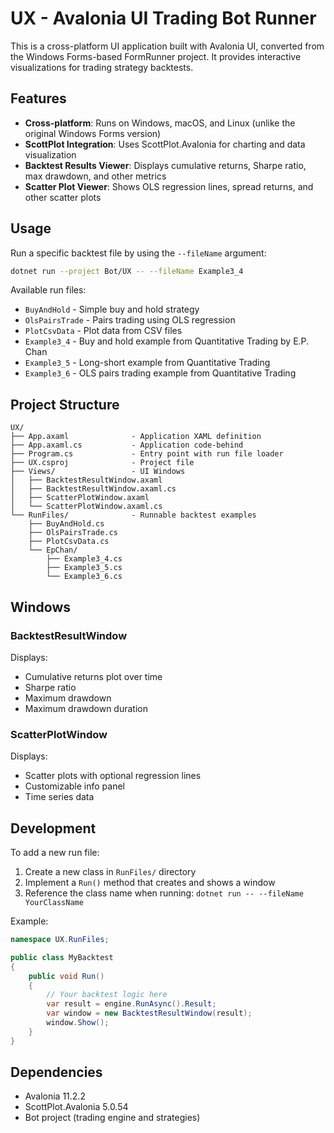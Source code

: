 # UX - Avalonia UI Trading Bot Runner

This is a cross-platform UI application built with Avalonia UI, converted from the Windows Forms-based FormRunner project. It provides interactive visualizations for trading strategy backtests.

## Features

- **Cross-platform**: Runs on Windows, macOS, and Linux (unlike the original Windows Forms version)
- **ScottPlot Integration**: Uses ScottPlot.Avalonia for charting and data visualization
- **Backtest Results Viewer**: Displays cumulative returns, Sharpe ratio, max drawdown, and other metrics
- **Scatter Plot Viewer**: Shows OLS regression lines, spread returns, and other scatter plots

## Usage

Run a specific backtest file by using the `--fileName` argument:

```bash
dotnet run --project Bot/UX -- --fileName Example3_4
```

Available run files:
- `BuyAndHold` - Simple buy and hold strategy
- `OlsPairsTrade` - Pairs trading using OLS regression
- `PlotCsvData` - Plot data from CSV files
- `Example3_4` - Buy and hold example from Quantitative Trading by E.P. Chan
- `Example3_5` - Long-short example from Quantitative Trading
- `Example3_6` - OLS pairs trading example from Quantitative Trading

## Project Structure

```
UX/
├── App.axaml              - Application XAML definition
├── App.axaml.cs           - Application code-behind
├── Program.cs             - Entry point with run file loader
├── UX.csproj              - Project file
├── Views/                 - UI Windows
│   ├── BacktestResultWindow.axaml
│   ├── BacktestResultWindow.axaml.cs
│   ├── ScatterPlotWindow.axaml
│   └── ScatterPlotWindow.axaml.cs
└── RunFiles/              - Runnable backtest examples
    ├── BuyAndHold.cs
    ├── OlsPairsTrade.cs
    ├── PlotCsvData.cs
    └── EpChan/
        ├── Example3_4.cs
        ├── Example3_5.cs
        └── Example3_6.cs
```

## Windows

### BacktestResultWindow
Displays:
- Cumulative returns plot over time
- Sharpe ratio
- Maximum drawdown
- Maximum drawdown duration

### ScatterPlotWindow
Displays:
- Scatter plots with optional regression lines
- Customizable info panel
- Time series data

## Development

To add a new run file:
1. Create a new class in `RunFiles/` directory
2. Implement a `Run()` method that creates and shows a window
3. Reference the class name when running: `dotnet run -- --fileName YourClassName`

Example:
```csharp
namespace UX.RunFiles;

public class MyBacktest
{
    public void Run()
    {
        // Your backtest logic here
        var result = engine.RunAsync().Result;
        var window = new BacktestResultWindow(result);
        window.Show();
    }
}
```

## Dependencies

- Avalonia 11.2.2
- ScottPlot.Avalonia 5.0.54
- Bot project (trading engine and strategies)
